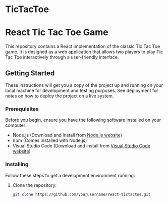 # TicTacToe
# React Tic Tac Toe Game

This repository contains a React implementation of the classic Tic Tac Toe game. It is designed as a web application that allows two players to play Tic Tac Toe interactively through a user-friendly interface.

## Getting Started

These instructions will get you a copy of the project up and running on your local machine for development and testing purposes. See deployment for notes on how to deploy the project on a live system.

### Prerequisites

Before you begin, ensure you have the following software installed on your computer:

- Node.js (Download and install from [Node.js website](https://nodejs.org/))
- npm (Comes installed with Node.js)
- Visual Studio Code (Download and install from [Visual Studio Code website](https://code.visualstudio.com/))

### Installing

Follow these steps to get a development environment running:

1. Clone the repository:
   ```bash
   git clone https://github.com/yourusername/react-tictactoe.git


